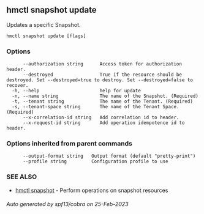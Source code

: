 ## hmctl snapshot update

Updates a specific Snapshot.

```
hmctl snapshot update [flags]
```

### Options

```
      --authorization string      Access token for authorization header.
      --destroyed                 True if the resource should be destroyed. Set --destroyed=true to destroy. Set --destroyed=false to recover.
  -h, --help                      help for update
  -n, --name string               The name of the Snapshot. (Required)
  -t, --tenant string             The name of the Tenant. (Required)
  -s, --tenant-space string       The name of the Tenant Space. (Required)
      --x-correlation-id string   Add correlation id to header.
      --x-request-id string       Add operation idempotence id to header.
```

### Options inherited from parent commands

```
      --output-format string   Output format (default "pretty-print")
      --profile string         Configuration profile to use
```

### SEE ALSO

* [hmctl snapshot](hmctl_snapshot.md)	 - Perform operations on snapshot resources

###### Auto generated by spf13/cobra on 25-Feb-2023
